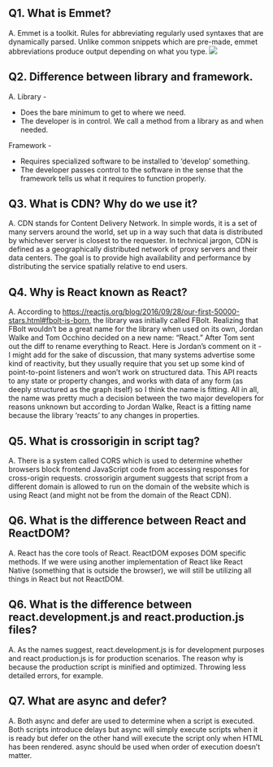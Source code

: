 ## Q1. What is Emmet?
A. Emmet is a toolkit. Rules for abbreviating regularly used syntaxes that are dynamically parsed. Unlike common snippets which are pre-made, emmet abbreviations produce output depending on what you type. <img src="https://user-images.githubusercontent.com/51401711/210760177-1714a0f0-01b9-4cd7-9e9b-dd6ba8e67114.png">


## Q2. Difference between library and framework.
A. Library -
* Does the bare minimum to get to where we need.
* The developer is in control. We call a method from a library as and when needed.

Framework -
* Requires specialized software to be installed to ‘develop’ something.
* The developer passes control to the software in the sense that the framework tells us what it requires to function properly.

## Q3. What is CDN? Why do we use it?
A. CDN stands for Content Delivery Network. In simple words, it is a set of many servers around the world, set up in a way such that data is distributed by whichever server is closest to the requester. In technical jargon, CDN is defined as a geographically distributed network of proxy servers and their data centers. The goal is to provide high availability and performance by distributing the service spatially relative to end users.

## Q4. Why is React known as React?
A. According to https://reactjs.org/blog/2016/09/28/our-first-50000-stars.html#fbolt-is-born, the library was initially called FBolt. Realizing that FBolt wouldn’t be a great name for the library when used on its own, Jordan Walke and Tom Occhino decided on a new name: “React.” After Tom sent out the diff to rename everything to React. Here is Jordan’s comment on it - I might add for the sake of discussion, that many systems advertise some kind of reactivity, but they usually require that you set up some kind of point-to-point listeners and won’t work on structured data. This API reacts to any state or property changes, and works with data of any form (as deeply structured as the graph itself) so I think the name is fitting. All in all, the name was pretty much a decision between the two major developers for reasons unknown but according to Jordan Walke, React is a fitting name because the library ‘reacts’ to any changes in properties.

## Q5. What is crossorigin in script tag?
A. There is a system called CORS which is used to determine whether browsers block frontend JavaScript code from accessing responses for cross-origin requests. crossorigin argument suggests that script from a different domain is allowed to run on the domain of the website which is using React (and might not be from the domain of the React CDN).

## Q6. What is the difference between React and ReactDOM?
A. React has the core tools of React. ReactDOM exposes DOM specific methods. If we were using another implementation of React like React Native (something that is outside the browser), we will still be utilizing all things in React but not ReactDOM.

## Q6. What is the difference between react.development.js and react.production.js files?
A. As the names suggest, react.development.js is for development purposes and react.production.js is for production scenarios. The reason why is because the production script is minified and optimized. Throwing less detailed errors, for example.

## Q7. What are async and defer?
A. Both async and defer are used to determine when a script is executed. Both scripts introduce delays but async will simply execute scripts when it is ready but defer on the other hand will execute the script only when HTML has been rendered. async should be used when order of execution doesn’t matter.
